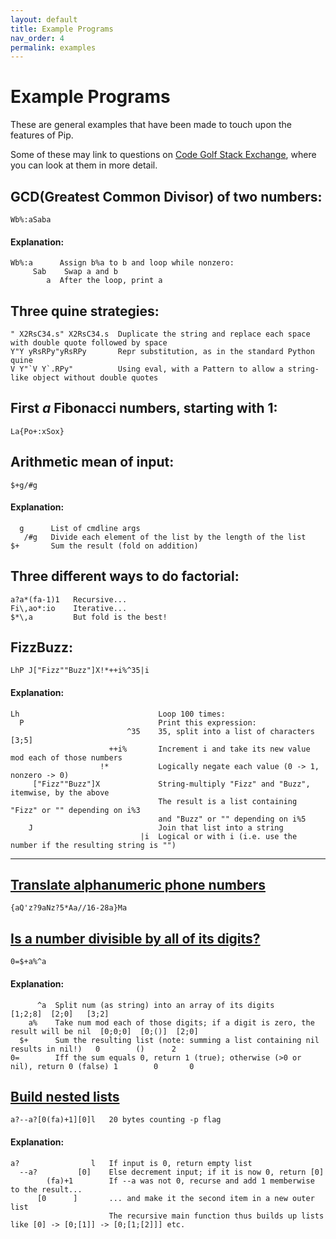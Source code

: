 ```yaml
---
layout: default
title: Example Programs
nav_order: 4
permalink: examples
---
```


# Example Programs
These are general examples that have been made to touch upon the features of Pip.

Some of these may link to questions on [Code Golf Stack Exchange](https://codegolf.stackexchange.com/), where you can look at them in more detail.
## GCD(Greatest Common Divisor) of two numbers:

    Wb%:aSaba

#### Explanation:

    Wb%:a      Assign b%a to b and loop while nonzero:
         Sab    Swap a and b
            a  After the loop, print a

## Three quine strategies:

    " X2RsC34.s" X2RsC34.s  Duplicate the string and replace each space with double quote followed by space
    Y"Y yRsRPy"yRsRPy       Repr substitution, as in the standard Python quine
    V Y"`V Y`.RPy"          Using eval, with a Pattern to allow a string-like object without double quotes

## First _a_ Fibonacci numbers, starting with 1:

    La{Po+:xSox}

## Arithmetic mean of input:

    $+g/#g

#### Explanation:

      g      List of cmdline args
       /#g   Divide each element of the list by the length of the list
    $+       Sum the result (fold on addition)

## Three different ways to do factorial:

    a?a*(fa-1)1   Recursive...
    Fi\,ao*:io    Iterative...
    $*\,a         But fold is the best!

## FizzBuzz:

    LhP J["Fizz""Buzz"]X!*++i%^35|i

#### Explanation:

    Lh                               Loop 100 times:
      P                              Print this expression:
                              ^35    35, split into a list of characters [3;5]
                          ++i%       Increment i and take its new value mod each of those numbers
                        !*           Logically negate each value (0 -> 1, nonzero -> 0)
         ["Fizz""Buzz"]X             String-multiply "Fizz" and "Buzz", itemwise, by the above
                                     The result is a list containing "Fizz" or "" depending on i%3
                                     and "Buzz" or "" depending on i%5
        J                            Join that list into a string
                                 |i  Logical or with i (i.e. use the number if the resulting string is "")

---

## [Translate alphanumeric phone numbers](http://codegolf.stackexchange.com/q/21327/16766)

    {aQ'z?9aNz?5*Aa//16-28a}Ma

## [Is a number divisible by all of its digits?](http://codegolf.stackexchange.com/q/41902/16766)

    0=$+a%^a

#### Explanation:

          ^a  Split num (as string) into an array of its digits                              [1;2;8]  [2;0]   [3;2]
        a%    Take num mod each of those digits; if a digit is zero, the result will be nil  [0;0;0]  [0;()]  [2;0]
      $+      Sum the resulting list (note: summing a list containing nil results in nil!)   0        ()      2
    0=        Iff the sum equals 0, return 1 (true); otherwise (>0 or nil), return 0 (false) 1        0       0

## [Build nested lists](http://codegolf.stackexchange.com/q/47351/16766)

    a?--a?[0(fa)+1][0]l   20 bytes counting -p flag

#### Explanation:

    a?                l   If input is 0, return empty list
      --a?         [0]    Else decrement input; if it is now 0, return [0]
            (fa)+1        If --a was not 0, recurse and add 1 memberwise to the result...
          [0      ]       ... and make it the second item in a new outer list
                          The recursive main function thus builds up lists like [0] -> [0;[1]] -> [0;[1;[2]]] etc.
